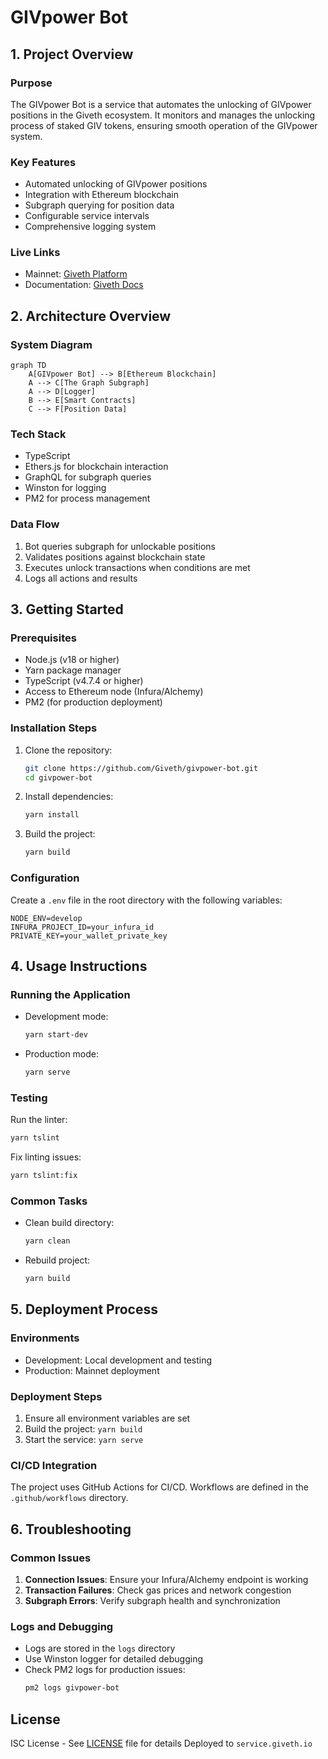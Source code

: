 # GIVpower Bot

## 1. Project Overview

### Purpose
The GIVpower Bot is a service that automates the unlocking of GIVpower positions in the Giveth ecosystem. It monitors and manages the unlocking process of staked GIV tokens, ensuring smooth operation of the GIVpower system.

### Key Features
- Automated unlocking of GIVpower positions
- Integration with Ethereum blockchain
- Subgraph querying for position data
- Configurable service intervals
- Comprehensive logging system

### Live Links
- Mainnet: [Giveth Platform](https://giveth.io)
- Documentation: [Giveth Docs](https://docs.giveth.io)

## 2. Architecture Overview

### System Diagram
```mermaid
graph TD
    A[GIVpower Bot] --> B[Ethereum Blockchain]
    A --> C[The Graph Subgraph]
    A --> D[Logger]
    B --> E[Smart Contracts]
    C --> F[Position Data]
```

### Tech Stack
- TypeScript
- Ethers.js for blockchain interaction
- GraphQL for subgraph queries
- Winston for logging
- PM2 for process management

### Data Flow
1. Bot queries subgraph for unlockable positions
2. Validates positions against blockchain state
3. Executes unlock transactions when conditions are met
4. Logs all actions and results

## 3. Getting Started

### Prerequisites
- Node.js (v18 or higher)
- Yarn package manager
- TypeScript (v4.7.4 or higher)
- Access to Ethereum node (Infura/Alchemy)
- PM2 (for production deployment)

### Installation Steps
1. Clone the repository:
   ```bash
   git clone https://github.com/Giveth/givpower-bot.git
   cd givpower-bot
   ```

2. Install dependencies:
   ```bash
   yarn install
   ```

3. Build the project:
   ```bash
   yarn build
   ```

### Configuration
Create a `.env` file in the root directory with the following variables:
```
NODE_ENV=develop
INFURA_PROJECT_ID=your_infura_id
PRIVATE_KEY=your_wallet_private_key
```

## 4. Usage Instructions

### Running the Application
- Development mode:
  ```bash
  yarn start-dev
  ```

- Production mode:
  ```bash
  yarn serve
  ```

### Testing
Run the linter:
```bash
yarn tslint
```

Fix linting issues:
```bash
yarn tslint:fix
```

### Common Tasks
- Clean build directory:
  ```bash
  yarn clean
  ```

- Rebuild project:
  ```bash
  yarn build
  ```

## 5. Deployment Process

### Environments
- Development: Local development and testing
- Production: Mainnet deployment

### Deployment Steps
1. Ensure all environment variables are set
2. Build the project: `yarn build`
3. Start the service: `yarn serve`

### CI/CD Integration
The project uses GitHub Actions for CI/CD. Workflows are defined in the `.github/workflows` directory.

## 6. Troubleshooting

### Common Issues
1. **Connection Issues**: Ensure your Infura/Alchemy endpoint is working
2. **Transaction Failures**: Check gas prices and network congestion
3. **Subgraph Errors**: Verify subgraph health and synchronization

### Logs and Debugging
- Logs are stored in the `logs` directory
- Use Winston logger for detailed debugging
- Check PM2 logs for production issues:
  ```bash
  pm2 logs givpower-bot
  ```

## License
ISC License - See [LICENSE](LICENSE) file for details
Deployed to `service.giveth.io`

